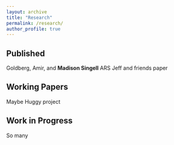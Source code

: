```yaml
---
layout: archive
title: "Research"
permalink: /research/
author_profile: true
---
```

## Published ##
Goldberg, Amir, and **Madison Singell** ARS
Jeff and friends paper

## Working Papers
Maybe Huggy project

## Work in Progress
So many
